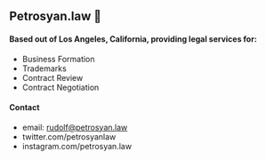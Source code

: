 ## Petrosyan.law 🚀 

#### Based out of Los Angeles, California, providing legal services for:

- Business Formation
- Trademarks 
- Contract Review
- Contract Negotiation

#### Contact

- email: rudolf@petrosyan.law
- twitter.com/petrosyanlaw 
- instagram.com/petrosyan.law 

